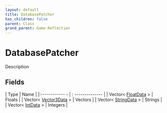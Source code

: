 ```yaml
---
layout: default
title: DatabasePatcher
has_children: false
parent: Class
grand_parent: Game Reflection
---
```

# DatabasePatcher
Description 

## Fields
| Type | Name |
|:------------ - | : -------------- |
| Vector< [FloatData](game-reflection/classes/float_data.md) > | Floats |
| Vector< [Vector3Data](game-reflection/classes/vector3_data.md) > | Vectors |
| Vector< [StringData](game-reflection/classes/string_data.md) > | Strings |
| Vector< [IntData](game-reflection/classes/int_data.md) > | Integers |
